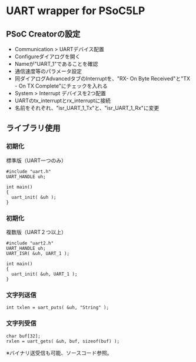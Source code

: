 # UART wrapper for PSoC5LP

## PSoC Creatorの設定

- Communication > UARTデバイス配置
 - Configureダイアログを開く
 - Nameが"UART_1"であることを確認
 - 通信速度等のパラメータ設定
 - 同ダイアログAdvancedタブのInterruptを、"RX- On Byte Received"と"TX - On TX Complete"にチェックを入れる
- System > Interrupt デバイスを2つ配置
 - UARTのtx_interruptとrx_interruptに接続
 - 名前をそれぞれ、"isr_UART_1_Tx"と、"isr_UART_1_Rx"に変更

## ライブラリ使用

### 初期化

標準版（UART一つのみ）
```
#include "uart.h"
UART_HANDLE uh;

int main()
{
  uart_init( &uh );
}
```

### 初期化

複数版（UART２つ以上）
```
#include "uart2.h"
UART_HANDLE uh;
UART_ISR( &uh, UART_1 );

int main()
{
  uart_init( &uh, UART_1 );
}
```


### 文字列送信

```
int txlen = uart_puts( &uh, "String" );
```

### 文字列受信

```
char buf[32];
rxlen = uart_gets( &uh, buf, sizeof(buf) );
```

※バイナリ送受信も可能、ソースコード参照。
